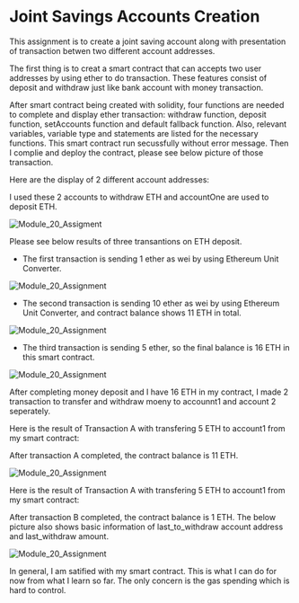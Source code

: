 # Joint Savings Accounts Creation

This assignment is to create a joint saving account along with presentation of transaction betwen two different account addresses. 

The first thing is to creat a smart contract that can accepts two user addresses by using ether to do transaction. These features consist of deposit and withdraw just like bank account with money transaction.

After smart contract being created with solidity, four functions are needed to complete and display ether transaction: withdraw function, deposit function, setAccounts function and default fallback function. Also, relevant variables, variable type and statements are listed for the necessary functions. This smart contract run secussfully without error message. Then I complie and deploy the contract, please see below picture of those transaction.

Here are the display of 2 different account addresses:

I used these 2 accounts to withdraw ETH and accountOne are used to deposit ETH.

![Module_20_Assigment](../Module_20_Assignment/Execution_Results/Two_Accounts_Addresses.PNG)

Please see below results of three transantions on ETH deposit.

- The first transaction is sending 1 ether as wei by using Ethereum Unit Converter.

![Module_20_Assignment](../Module_20_Assignment/Execution_Results/Transaction_1_1ETH.PNG)

- The second transaction is sending 10 ether as wei by using Ethereum Unit Converter, and contract balance shows 11 ETH in total.

![Module_20_Assignment](../Module_20_Assignment/Execution_Results/Transaction_2_10ETH.PNG)

- The third transaction is sending 5 ether, so the final balance is 16 ETH in this smart contract.

![Module_20_Assignment](../Module_20_Assignment/Execution_Results/Transaction_3_5ETH.PNG)

After completing money deposit and I have 16 ETH in my contract, I made 2 transaction to transfer and withdraw moeny to accounnt1 and account 2 seperately.

Here is the result of Transaction A with transfering 5 ETH to account1 from my smart contract:

After transaction A completed, the contract balance is 11 ETH.

![Module_20_Assignment](../Module_20_Assignment/Execution_Results/Send_5ETH_to_accountOne.PNG)

Here is the result of Transaction A with transfering 5 ETH to account1 from my smart contract:

After transaction B completed, the contract balance is 1 ETH. The below picture also shows basic information of last_to_withdraw account address and last_withdraw amount.

![Module_20_Assignment](../Module_20_Assignment/Execution_Results/Send_10ETH_to_accountTwo.PNG)

In general, I am satified with my smart contract. This is what I can do for now from what I learn so far. The only concern is the gas spending which is hard to control.

